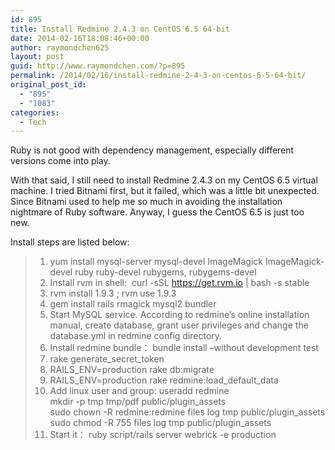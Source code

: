 ```yaml
---
id: 895
title: Install Redmine 2.4.3 on CentOS 6.5 64-bit
date: 2014-02-16T18:08:46+00:00
author: raymondchen625
layout: post
guid: http://www.raymondchen.com/?p=895
permalink: /2014/02/16/install-redmine-2-4-3-on-centos-6-5-64-bit/
original_post_id:
  - "895"
  - "1083"
categories:
  - Tech
---
```

Ruby is not good with dependency management, especially different versions come into play.

With that said, I still need to install Redmine 2.4.3 on my CentOS 6.5 virtual machine. I tried Bitnami first, but it failed, which was a little bit unexpected. Since Bitnami used to help me so much in avoiding the installation nightmare of Ruby software. Anyway, I guess the CentOS 6.5 is just too new.

Install steps are listed below:

> 1. yum install mysql-server mysql-devel ImageMagick ImageMagick-devel ruby ruby-devel rubygems, rubygems-devel  
> 2. Install rvm in shell:  curl -sSL https://get.rvm.io | bash -s stable  
> 3. rvm install 1.9.3 ; rvm use 1.9.3  
> 4. gem install rails rmagick mysql2 bundler  
> 5. Start MySQL service. According to redmine&#8217;s online installation manual, create database, grant user privileges and change the database.yml in redmine config directory.  
> 6. Install redmine bundle： bundle install &#8211;without development test  
> 7. rake generate\_secret\_token  
> 8. RAILS_ENV=production rake db:migrate  
> 9. RAILS\_ENV=production rake redmine:load\_default_data  
> 10. Add linux user and group: useradd redmine  
> mkdir -p tmp tmp/pdf public/plugin_assets  
> sudo chown -R redmine:redmine files log tmp public/plugin_assets  
> sudo chmod -R 755 files log tmp public/plugin_assets  
> 11. Start it： ruby script/rails server webrick -e production